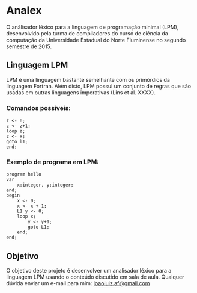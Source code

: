 # Analex

O análisador léxico para a linguagem de programação minimal (LPM), desenvolvido pela turma de compiladores do curso de ciência da computação da Universidade Estadual do Norte Fluminense no segundo semestre de 2015.

## Linguagem LPM

LPM é uma linguagem bastante semelhante com os primórdios da linguagem Fortran.  Além disto, LPM possui um conjunto de regras que são usadas em outras linguagens imperativas (Lins et al. XXXX).

### Comandos possíveis:

	z <- 0;
	z <- z+1;
	loop z;
	z <- x;
	goto l1;
	end;

### Exemplo de programa em LPM:

	program hello
	var
		x:integer, y:integer;
	end;
	begin
		x <- 0;
		x <- x + 1;
 		L1 y <- 0;
		loop x;
			y <- y+1;
			goto L1;
		end;
	end;
	

 

## Objetivo

O objetivo deste projeto é desenvolver um analisador léxico para a linguagem LPM usando o conteúdo discutido em sala de aula. Qualquer dúvida enviar um e-mail para mim: joaoluiz.af@gmail.com
